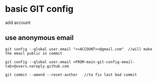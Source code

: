 # basic GIT config

add account


## use anonymous email

```
git config --global user.email "<<ACCOUNT>>@gmail.com"	//will make the email public in commit

git config --global user.email <FROM-main-git-config-email-tab>@users.noreply.github.com

git commit --amend --reset-author	//to fix last bad commit 
```



